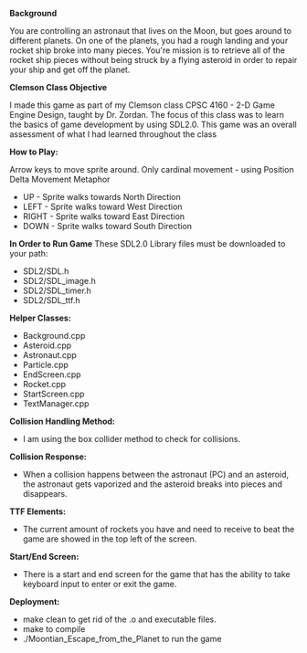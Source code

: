 **Background**

You are controlling an astronaut that lives on the Moon, but goes around to different planets.  On one of the planets, you had a rough landing and your rocket ship broke into many pieces.  You're mission is to retrieve all of the rocket ship pieces without being struck by a flying asteroid in order to repair your ship and get off the planet.

**Clemson Class Objective**

I made this game as part of my Clemson class CPSC 4160 - 2-D Game Engine Design, taught by Dr. Zordan.  The focus of this class was to learn the basics of game development by using SDL2.0.  This game was an overall assessment of what I had learned throughout the class

**How to Play:**

Arrow keys to move sprite around.
Only cardinal movement - using Position Delta Movement Metaphor

  * UP - Sprite walks towards North Direction
  * LEFT - Sprite walks toward West Direction
  * RIGHT - Sprite walks toward East Direction
  * DOWN - Sprite walks toward South Direction  

**In Order to Run Game**
These SDL2.0 Library files must be downloaded to your path:
  * SDL2/SDL.h
  * SDL2/SDL_image.h
  * SDL2/SDL_timer.h
  * SDL2/SDL_ttf.h

**Helper Classes:**

  * Background.cpp
  * Asteroid.cpp
  * Astronaut.cpp
  * Particle.cpp
  * EndScreen.cpp
  * Rocket.cpp
  * StartScreen.cpp
  * TextManager.cpp

**Collision Handling Method:**
  * I am using the box collider method to check for collisions.

**Collision Response:**
  * When a collision happens between the astronaut (PC) and an asteroid, the astronaut gets vaporized and the asteroid breaks into pieces and disappears.

**TTF Elements:**
  * The current amount of rockets you have and need to receive to beat the game are showed in the top left of the screen.

**Start/End Screen:**
  * There is a start and end screen for the game that has the ability to take keyboard input to enter or exit the game.

**Deployment:**

  * make clean to get rid of the .o and executable files.
  * make to compile
  * ./Moontian_Escape_from_the_Planet to run the game


